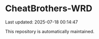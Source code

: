 # CheatBrothers-WRD

Last updated: 2025-07-18 00:14:47

This repository is automatically maintained.
